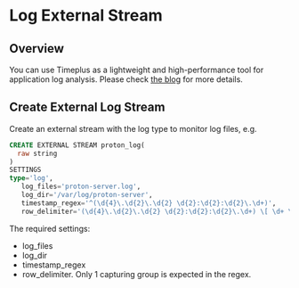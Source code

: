 # Log External Stream

## Overview 

You can use Timeplus as a lightweight and high-performance tool for application log analysis. Please check [the blog](https://www.timeplus.com/post/log-stream-analysis) for more details.

## Create External Log Stream 

Create an external stream with the log type to monitor log files, e.g.

```sql
CREATE EXTERNAL STREAM proton_log(
  raw string
)
SETTINGS
type='log',
   log_files='proton-server.log',
   log_dir='/var/log/proton-server',
   timestamp_regex='^(\d{4}\.\d{2}\.\d{2} \d{2}:\d{2}:\d{2}\.\d+)',
   row_delimiter='(\d{4}\.\d{2}\.\d{2} \d{2}:\d{2}:\d{2}\.\d+) \[ \d+ \] \{'
```

The required settings:

* log_files
* log_dir
* timestamp_regex
* row_delimiter. Only 1 capturing group is expected in the regex.

